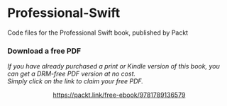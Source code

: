 


# Professional-Swift
Code files for the Professional Swift book, published by Packt
### Download a free PDF

 <i>If you have already purchased a print or Kindle version of this book, you can get a DRM-free PDF version at no cost.<br>Simply click on the link to claim your free PDF.</i>
<p align="center"> <a href="https://packt.link/free-ebook/9781789136579">https://packt.link/free-ebook/9781789136579 </a> </p>